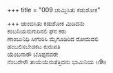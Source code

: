 +++
title = "009 ಚುಮ್ಬಿಸಿತು ಕಡುಶೋಕ"

+++
ಚುಂಬಿಸಿತು ಕಡುಶೋಕ ಮಿಡಿದನು  
ಕಂಬನಿಯನುಗುರಿನಲಿ ಘನ ಕರು  
ಣಾಂಬುನಿಧಿ ಸೀಗುರಿಸಿ ಮೈಗೂಡಿರಿದ ರೋಮದಲಿ   
ಹಂಬಲಿಸಬೇಡಕಟ ಕುರುಪತಿ  
ಯೆಂಬನಾರೌ ಬೊಪ್ಪನವರೇ  
ನೆಂಬರೇಳೌ ತಾಯೆಯೆನುತೆತ್ತಿದನು ಭಾಮಿನಿಯ       ॥9॥